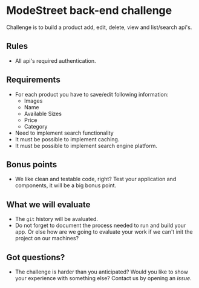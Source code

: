 # ModeStreet back-end challenge

Challenge is to build a product add, edit, delete, view and list/search api's.

## Rules

- All api's required authentication.


## Requirements

- For each product you have to save/edit following information:
    - Images
    - Name
    - Available Sizes
    - Price
    - Category 
- Need to implement search functionality
- It must be possible to implement caching.
- It must be possible to implement search engine platform.

## Bonus points

- We like clean and testable code, right? Test your application and components, it will be a big bonus point.

## What we will evaluate

- The `git` history will be avaluated.
- Do not forget to document the process needed to run and build your app. Or else how are we going to evaluate your work if we can't init the project on our machines?

## Got questions?

- The challenge is harder than you anticipated? Would you like to show your experience with something else? Contact us by opening an _issue_.
